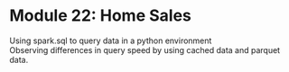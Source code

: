 # Module 22: Home Sales  
Using spark.sql to query data in a python environment  
Observing differences in query speed by using cached data and parquet data.
